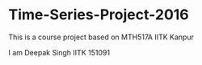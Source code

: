 # Time-Series-Project-2016
This is a course project based on MTH517A IITK Kanpur


I am Deepak Singh IITK 151091

